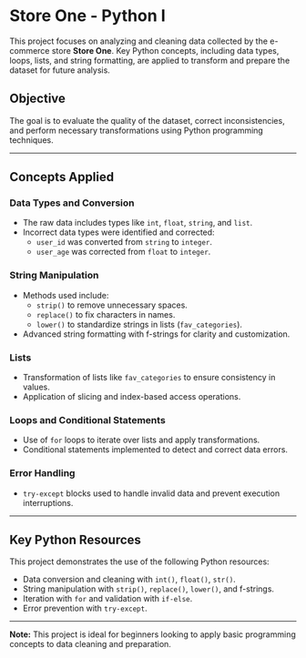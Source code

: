 
# Store One - Python I

This project focuses on analyzing and cleaning data collected by the e-commerce store **Store One**. Key Python concepts, including data types, loops, lists, and string formatting, are applied to transform and prepare the dataset for future analysis.

## Objective
The goal is to evaluate the quality of the dataset, correct inconsistencies, and perform necessary transformations using Python programming techniques.

---

## Concepts Applied

### Data Types and Conversion
- The raw data includes types like `int`, `float`, `string`, and `list`.  
- Incorrect data types were identified and corrected:
  - `user_id` was converted from `string` to `integer`.
  - `user_age` was corrected from `float` to `integer`.

### String Manipulation
- Methods used include:
  - `strip()` to remove unnecessary spaces.
  - `replace()` to fix characters in names.
  - `lower()` to standardize strings in lists (`fav_categories`).
- Advanced string formatting with f-strings for clarity and customization.

### Lists
- Transformation of lists like `fav_categories` to ensure consistency in values.  
- Application of slicing and index-based access operations.

### Loops and Conditional Statements
- Use of `for` loops to iterate over lists and apply transformations.
- Conditional statements implemented to detect and correct data errors.

### Error Handling
- `try-except` blocks used to handle invalid data and prevent execution interruptions.

---


## Key Python Resources
This project demonstrates the use of the following Python resources:
- Data conversion and cleaning with `int()`, `float()`, `str()`.
- String manipulation with `strip()`, `replace()`, `lower()`, and f-strings.
- Iteration with `for` and validation with `if-else`.
- Error prevention with `try-except`.

---

**Note:** This project is ideal for beginners looking to apply basic programming concepts to data cleaning and preparation.

